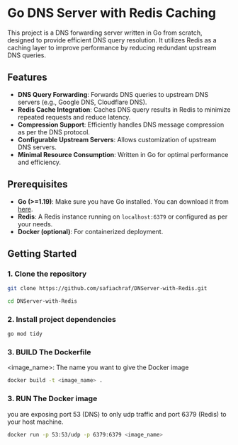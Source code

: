 # Go DNS Server with Redis Caching

This project is a DNS forwarding server written in Go from scratch, designed to provide efficient DNS query resolution. It utilizes Redis as a caching layer to improve performance by reducing redundant upstream DNS queries. 

## Features

- **DNS Query Forwarding**: Forwards DNS queries to upstream DNS servers (e.g., Google DNS, Cloudflare DNS).
- **Redis Cache Integration**: Caches DNS query results in Redis to minimize repeated requests and reduce latency.
- **Compression Support**: Efficiently handles DNS message compression as per the DNS protocol.
- **Configurable Upstream Servers**: Allows customization of upstream DNS servers.
- **Minimal Resource Consumption**: Written in Go for optimal performance and efficiency.

## Prerequisites

- **Go (>=1.19)**: Make sure you have Go installed. You can download it from [here](https://golang.org/dl/).
- **Redis**: A Redis instance running on `localhost:6379` or configured as per your needs.
- **Docker (optional)**: For containerized deployment.

## Getting Started

### 1. Clone the repository

```bash
git clone https://github.com/safiachraf/DNServer-with-Redis.git

cd DNServer-with-Redis
```

### 2. Install project dependencies

```bash
go mod tidy
```

### 3. BUILD The Dockerfile

<image_name>: The name you want to give the Docker image

```bash
docker build -t <image_name> .
```

### 3. RUN The Docker image

you are exposing port 53 (DNS) to only udp traffic and port 6379 (Redis) to your host machine.

```bash
docker run -p 53:53/udp -p 6379:6379 <image_name>

